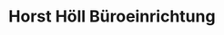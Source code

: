 ---
title: "Horst Höll Büroeinrichtung"
url: /baden-baden/horst-hoell-bueroeinrichtung/
shop: Möbel
---